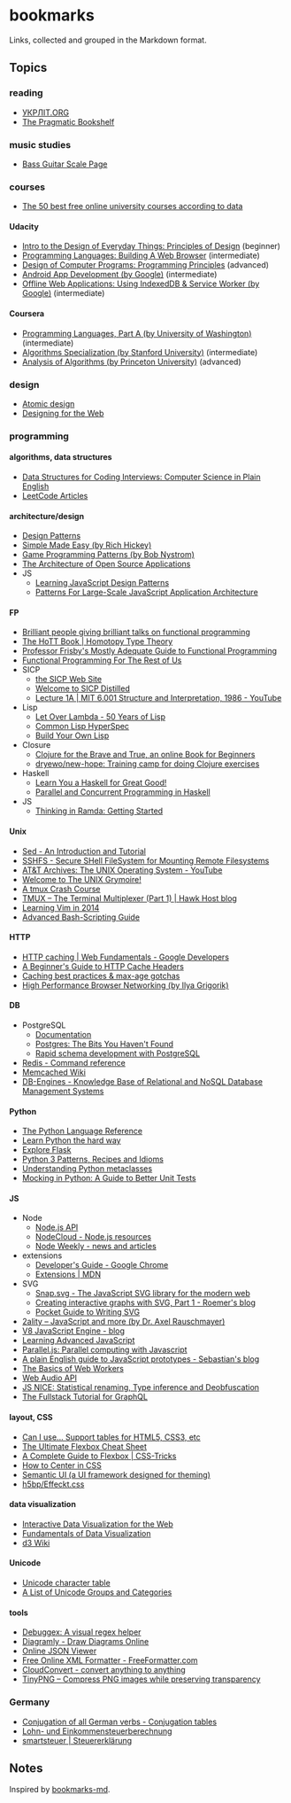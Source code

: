 # bookmarks

Links, collected and grouped in the Markdown format.

## Topics

### reading

* [УКРЛІТ.ORG](http://ukrlit.org)
* [The Pragmatic Bookshelf](https://pragprog.com)

### music studies

* [Bass Guitar Scale Page](http://www.angelfire.com/id/bass)

### courses

* [The 50 best free online university courses according to data](https://medium.freecodecamp.org/the-data-dont-lie-here-are-the-50-best-free-online-university-courses-of-all-time-b2d9a64edfac)

#### Udacity

* [Intro to the Design of Everyday Things: Principles of Design](https://eu.udacity.com/course/intro-to-the-design-of-everyday-things--design101) (beginner)
* [Programming Languages: Building A Web Browser](https://eu.udacity.com/course/programming-languages--cs262) (intermediate)
* [Design of Computer Programs: Programming Principles](https://eu.udacity.com/course/design-of-computer-programs--cs212) (advanced)
* [Android App Development (by Google)](https://eu.udacity.com/course/new-android-fundamentals--ud851) (intermediate)
* [Offline Web Applications: Using IndexedDB & Service Worker (by Google)](https://eu.udacity.com/course/offline-web-applications--ud899) (intermediate)

#### Coursera

* [Programming Languages, Part A (by University of Washington)](https://www.coursera.org/learn/programming-languages) (intermediate)
* [Algorithms Specialization (by Stanford University)](https://www.coursera.org/specializations/algorithms) (intermediate)
* [Analysis of Algorithms (by Princeton University)](https://www.coursera.org/learn/analysis-of-algorithms) (advanced)

### design

* [Atomic design](http://bradfrost.com/blog/post/atomic-web-design)
* [Designing for the Web](https://www.designingfortheweb.co.uk)

### programming

#### algorithms, data structures

* [Data Structures for Coding Interviews: Computer Science in Plain English](https://www.interviewcake.com/article/python/data-structures-coding-interview)
* [LeetCode Articles](https://leetcode.com/articles)

#### architecture/design

* [Design Patterns](http://sourcemaking.com/design_patterns)
* [Simple Made Easy (by Rich Hickey)](http://www.infoq.com/presentations/Simple-Made-Easy)
* [Game Programming Patterns (by Bob Nystrom)](https://gameprogrammingpatterns.com/contents.html)
* [The Architecture of Open Source Applications](http://aosabook.org/en/index.html)
* JS
  * [Learning JavaScript Design Patterns](http://addyosmani.com/resources/essentialjsdesignpatterns/book/#detailmvcmvp)
  * [Patterns For Large-Scale JavaScript Application Architecture](http://addyosmani.com/largescalejavascript)

#### FP

* [Brilliant people giving brilliant talks on functional programming](http://functionaltalks.org)
* [The HoTT Book | Homotopy Type Theory](http://homotopytypetheory.org/book)
* [Professor Frisby's Mostly Adequate Guide to Functional Programming](https://mostly-adequate.gitbooks.io/mostly-adequate-guide)
* [Functional Programming For The Rest of Us](http://www.defmacro.org/2006/06/19/fp.html)
* SICP
  * [the SICP Web Site](http://mitpress.mit.edu/sicp)
  * [Welcome to SICP Distilled](http://www.sicpdistilled.com)
  * [Lecture 1A | MIT 6.001 Structure and Interpretation, 1986 - YouTube](https://www.youtube.com/watch?v=2Op3QLzMgSY&list=PLB745DA2483BEE9C4)
* Lisp
  * [Let Over Lambda - 50 Years of Lisp](http://letoverlambda.com)
  * [Common Lisp HyperSpec](http://www.lispworks.com/documentation/HyperSpec/Front)
  * [Build Your Own Lisp](http://www.buildyourownlisp.com/contents)
* Closure
  * [Clojure for the Brave and True, an online Book for Beginners](http://www.braveclojure.com)
  * [dryewo/new-hope: Training camp for doing Clojure exercises](https://github.com/dryewo/new-hope)
* Haskell
  * [Learn You a Haskell for Great Good!](http://learnyouahaskell.com/chapters)
  * [Parallel and Concurrent Programming in Haskell](http://chimera.labs.oreilly.com/books/1230000000929/index.html)
* JS
  * [Thinking in Ramda: Getting Started](http://randycoulman.com/blog/2016/05/24/thinking-in-ramda-getting-started)

#### Unix

* [Sed - An Introduction and Tutorial](http://www.grymoire.com/Unix/Sed.html)
* [SSHFS - Secure SHell FileSystem for Mounting Remote Filesystems](http://www.tecmint.com/sshfs-secure-shell-filesystem-for-mounting-remote-linux-filesystems)
* [AT&T Archives: The UNIX Operating System - YouTube](https://www.youtube.com/watch?v=tc4ROCJYbm0)
* [Welcome to The UNIX Grymoire!](http://www.grymoire.com/Unix)
* [A tmux Crash Course](http://robots.thoughtbot.com/a-tmux-crash-course)
* [TMUX – The Terminal Multiplexer (Part 1) | Hawk Host blog](http://blog.hawkhost.com/2010/06/28/tmux-the-terminal-multiplexer)
* [Learning Vim in 2014](http://benmccormick.org/learning-vim-in-2014)
* [Advanced Bash-Scripting Guide](http://tldp.org/LDP/abs/html)

#### HTTP

* [HTTP caching | Web Fundamentals - Google Developers](https://developers.google.com/web/fundamentals/performance/optimizing-content-efficiency/http-caching)
* [A Beginner's Guide to HTTP Cache Headers](http://www.mobify.com/blog/beginners-guide-to-http-cache-headers)
* [Caching best practices & max-age gotchas](https://jakearchibald.com/2016/caching-best-practices)
* [High Performance Browser Networking (by Ilya Grigorik)](https://hpbn.co)

#### DB

* PostgreSQL
  * [Documentation](https://www.postgresql.org/docs/current/static)
  * [Postgres: The Bits You Haven't Found](https://postgres-bits.herokuapp.com)
  * [Rapid schema development with PostgreSQL](https://speakerdeck.com/andrewgodwin/rapid-schema-development-with-postgresql)
* [Redis - Command reference](https://redis.io/commands)
* [Memcached Wiki](https://code.google.com/p/memcached/wiki/NewStart)
* [DB-Engines - Knowledge Base of Relational and NoSQL Database Management Systems](http://db-engines.com/en)

#### Python

* [The Python Language Reference](https://docs.python.org/3/reference)
* [Learn Python the hard way](https://learnpythonthehardway.org/book)
* [Explore Flask](https://exploreflask.com/en/latest)
* [Python 3 Patterns, Recipes and Idioms](https://python-3-patterns-idioms-test.readthedocs.io/en/latest)
* [Understanding Python metaclasses](http://blog.ionelmc.ro/2015/02/09/understanding-python-metaclasses)
* [Mocking in Python: A Guide to Better Unit Tests](http://www.toptal.com/python/an-introduction-to-mocking-in-python)

#### JS

* Node
  * [Node.js API](https://nodejs.org/api)
  * [NodeCloud - Node.js resources](https://www.nodecloud.org)
  * [Node Weekly - news and articles](https://nodeweekly.com/issues)
* extensions
  * [Developer's Guide - Google Chrome](https://developer.chrome.com/extensions/devguide)
  * [Extensions | MDN](https://developer.mozilla.org/en/docs/Extensions)
* SVG
  * [Snap.svg - The JavaScript SVG library for the modern web](http://snapsvg.io)
  * [Creating interactive graphs with SVG, Part 1 - Roemer's blog](http://rvlasveld.github.io/blog/2013/07/02/creating-interactive-graphs-with-svg-part-1)
  * [Pocket Guide to Writing SVG](http://svgpocketguide.com/book)
* [2ality – JavaScript and more (by Dr. Axel Rauschmayer)](http://2ality.com)
* [V8 JavaScript Engine - blog](https://v8project.blogspot.de)
* [Learning Advanced JavaScript](http://ejohn.org/apps/learn)
* [Parallel.js: Parallel computing with Javascript](http://adambom.github.com/parallel.js)
* [A plain English guide to JavaScript prototypes - Sebastian's blog](http://sporto.github.com/blog/2013/02/22/a-plain-english-guide-to-javascript-prototypes)
* [The Basics of Web Workers](http://www.html5rocks.com/en/tutorials/workers/basics)
* [Web Audio API](http://chimera.labs.oreilly.com/books/1234000001552/index.html)
* [JS NICE: Statistical renaming, Type inference and Deobfuscation](http://www.jsnice.org)
* [The Fullstack Tutorial for GraphQL](https://www.howtographql.com)

#### layout, CSS

* [Can I use... Support tables for HTML5, CSS3, etc](http://caniuse.com)
* [The Ultimate Flexbox Cheat Sheet](http://www.sketchingwithcss.com/samplechapter/cheatsheet.html)
* [A Complete Guide to Flexbox | CSS-Tricks](http://css-tricks.com/snippets/css/a-guide-to-flexbox)
* [How to Center in CSS](http://howtocenterincss.com)
* [Semantic UI (a UI framework designed for theming)](https://semantic-ui.com)
* [h5bp/Effeckt.css](https://github.com/h5bp/Effeckt.css)

#### data visualization

* [Interactive Data Visualization for the Web](http://chimera.labs.oreilly.com/books/1230000000345/index.html)
* [Fundamentals of Data Visualization](http://serialmentor.com/dataviz)
* [d3 Wiki](https://github.com/mbostock/d3/wiki)

#### Unicode

* [Unicode character table](http://unicode-table.com/en)
* [A List of Unicode Groups and Categories](http://www.codetable.net/groups)

#### tools

* [Debuggex: A visual regex helper](http://www.debuggex.com)
* [Diagramly - Draw Diagrams Online](http://www.diagram.ly)
* [Online JSON Viewer](http://jsonviewer.stack.hu)
* [Free Online XML Formatter - FreeFormatter.com](http://www.freeformatter.com/xml-formatter.html#ad-output)
* [CloudConvert - convert anything to anything](https://cloudconvert.org)
* [TinyPNG – Compress PNG images while preserving transparency](http://tinypng.org)

### Germany

* [Conjugation of all German verbs - Conjugation tables](http://www.verbformen.com)
* [Lohn- und Einkommensteuerberechnung](http://www.parmentier.de/steuer/steuer.htm?wagetax.htm)
* [smartsteuer | Steuererklärung](https://www.smartsteuer.de/online)

## Notes

Inspired by [bookmarks-md](https://github.com/valera-rozuvan/bookmarks-md).
